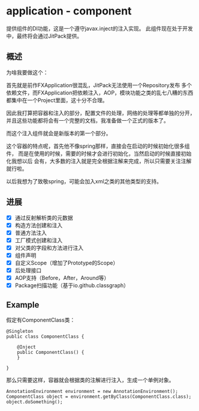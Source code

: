 # application - component

提供组件的DI功能，这是一个遵守javax.inject的注入实现。
此组件现在处于开发中，最终将会通过JitPack提供。

## 概述

为啥我要做这个：

首先就是前作FXApplication很混乱，JitPack无法使用一个Repository发布
多个依赖文件，而FXApplication把依赖注入，AOP，模块功能之类的乱七八糟的东西
都集中在一个Project里面，这十分不合理。

因此我打算把容器和注入的部分，配置文件的处理，网络的处理等都单独的分开，
并且这些功能都将会有一个完整的文档，我准备做一个正式的版本了。

而这个注入组件就会是新版本的第一个部分。

这个容器的特点呢，首先他不像spring那样，直接会在启动的时候初始化很多组件，
而是在使用的时候，需要的时候才会进行初始化，当然启动的时候直接初始化我想以后
会有，大多数的注入就是完全根据注解来完成，所以只需要关注注解就行啦。

以后我想为了致敬spring，可能会加入xml之类的其他类型的支持。

## 进展

 - [x] 通过反射解析类的元数据
 - [x] 构造方法创建和注入
 - [x] 普通方法注入
 - [x] 工厂模式创建和注入
 - [x] 对父类的字段和方法进行注入
 - [x] 组件声明
 - [x] 自定义Scope（增加了Prototype的Scope）
 - [x] 后处理接口
 - [x] AOP支持（Before，After，Around等）
 - [x] Package扫描功能（基于io.github.classgraph）

## Example

假定有ComponentClass类：
```
@Singleton
public class ComponentClass {
    
    @Inject
    public ComponentClass() {
    }
    
}
```

那么只需要这样，容器就会根据类的注解进行注入，生成一个单例对象。

```
AnnotationEnvironment environment = new AnnotationEnvironment();
ComponentClass object = environment.getByClass(ComponentClass.class);
object.doSomething();
```